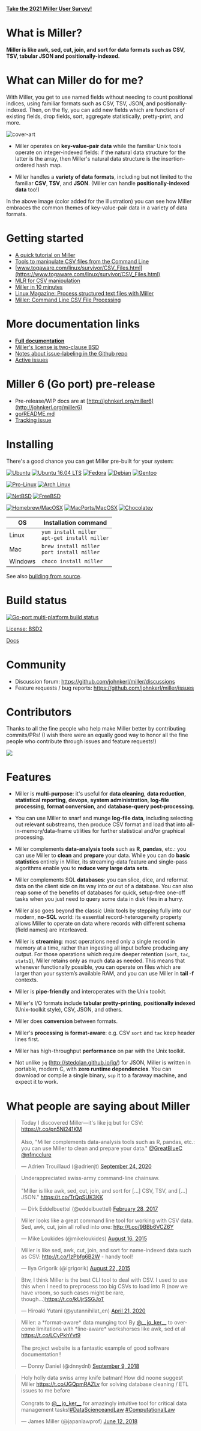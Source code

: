 [**Take the 2021 Miller User Survey!**](https://docs.google.com/forms/d/e/1FAIpQLSfNgLS9WVRq9mu8dZlMbS7LbTyRH1diRDnT_dGiavSOh_A8xA/viewform?usp=sf_link)

# What is Miller?

**Miller is like awk, sed, cut, join, and sort for data formats such as CSV, TSV, tabular JSON and positionally-indexed.**

# What can Miller do for me?

With Miller, you get to use named fields without needing to count positional
indices, using familiar formats such as CSV, TSV, JSON, and
positionally-indexed.  Then, on the fly, you can add new fields which are
functions of existing fields, drop fields, sort, aggregate statistically,
pretty-print, and more.

![cover-art](./docs/coverart/cover-combined.png)

* Miller operates on **key-value-pair data** while the familiar
Unix tools operate on integer-indexed fields: if the natural data structure for
the latter is the array, then Miller's natural data structure is the
insertion-ordered hash map.

* Miller handles a **variety of data formats**,
including but not limited to the familiar **CSV**, **TSV**, and **JSON**.
(Miller can handle **positionally-indexed data** too!)

In the above image (color added for the illustration) you can see how Miller embraces the common themes
of key-value-pair data in a variety of data formats.

# Getting started

* [A quick tutorial on Miller](https://www.ict4g.net/adolfo/notes/data-analysis/miller-quick-tutorial.html)
* [Tools to manipulate CSV files from the Command Line](https://www.ict4g.net/adolfo/notes/data-analysis/tools-to-manipulate-csv.html)
* [www.togaware.com/linux/survivor/CSV_Files.html](https://www.togaware.com/linux/survivor/CSV_Files.html)
* [MLR for CSV manipulation](https://guillim.github.io/terminal/2018/06/19/MLR-for-CSV-manipulation.html)
* [Miller in 10 minutes](https://miller.readthedocs.io/en/latest/10min.html)
* [Linux Magazine: Process structured text files with Miller](https://www.linux-magazine.com/Issues/2016/187/Miller)
* [Miller: Command Line CSV File Processing](https://onepointzero.app/posts/miller-command-line-csv-file-processing/)

# More documentation links

* [**Full documentation**](https://miller.readthedocs.io/)
* [Miller's license is two-clause BSD](https://github.com/johnkerl/miller/blob/master/LICENSE.txt)
* [Notes about issue-labeling in the Github repo](https://github.com/johnkerl/miller/wiki/Issue-labeling)
* [Active issues](https://github.com/johnkerl/miller/issues?q=is%3Aissue+is%3Aopen+sort%3Aupdated-desc)

# Miller 6 (Go port) pre-release

* Pre-release/WIP docs are at [http://johnkerl.org/miller6](http://johnkerl.org/miller6)
* [go/README.md](./go/README.md)
* [Tracking issue](https://github.com/johnkerl/miller/issues/372)

# Installing

There's a good chance you can get Miller pre-built for your system:

[![Ubuntu](https://img.shields.io/badge/distros-ubuntu-db4923.svg)](https://launchpad.net/ubuntu/+source/miller)
[![Ubuntu 16.04 LTS](https://img.shields.io/badge/distros-ubuntu1604lts-db4923.svg)](https://launchpad.net/ubuntu/xenial/+package/miller)
[![Fedora](https://img.shields.io/badge/distros-fedora-173b70.svg)](https://apps.fedoraproject.org/packages/miller)
[![Debian](https://img.shields.io/badge/distros-debian-c70036.svg)](https://packages.debian.org/stable/miller)
[![Gentoo](https://img.shields.io/badge/distros-gentoo-4e4371.svg)](https://packages.gentoo.org/packages/sys-apps/miller)

[![Pro-Linux](https://img.shields.io/badge/distros-prolinux-3a679d.svg)](http://www.pro-linux.de/cgi-bin/DBApp/check.cgi?ShowApp..20427.100)
[![Arch Linux](https://img.shields.io/badge/distros-archlinux-1792d0.svg)](https://aur.archlinux.org/packages/miller-git)

[![NetBSD](https://img.shields.io/badge/distros-netbsd-f26711.svg)](http://pkgsrc.se/textproc/miller)
[![FreeBSD](https://img.shields.io/badge/distros-freebsd-8c0707.svg)](https://www.freshports.org/textproc/miller/)

[![Homebrew/MacOSX](https://img.shields.io/badge/distros-macosxbrew-ba832b.svg)](https://github.com/Homebrew/homebrew-core/search?utf8=%E2%9C%93&q=miller)
[![MacPorts/MacOSX](https://img.shields.io/badge/distros-macports-1376ec.svg)](https://www.macports.org/ports.php?by=name&substr=miller)
[![Chocolatey](https://img.shields.io/badge/distros-chocolatey-red.svg)](https://chocolatey.org/packages/miller)

|OS|Installation command|
|---|---|
|Linux|`yum install miller`<br/> `apt-get install miller`|
|Mac|`brew install miller`<br/>`port install miller`|
|Windows|`choco install miller`|

See also [building from source](https://miller.readthedocs.io/en/latest/build.html).

# Build status

[![Go-port multi-platform build status](https://github.com/johnkerl/miller/actions/workflows/go.yml/badge.svg)](https://github.com/johnkerl/miller/actions)

[License: BSD2](https://github.com/johnkerl/miller/blob/master/LICENSE.txt)

[Docs](https://miller.readthedocs.io/en/latest/?badge=latest)

# Community

* Discussion forum: https://github.com/johnkerl/miller/discussions
* Feature requests / bug reports: https://github.com/johnkerl/miller/issues

# Contributors

Thanks to all the fine people who help make Miller better by contributing commits/PRs! (I wish there
were an equally good way to honor all the fine people who contribute through issues and feature requests!)

<a href="https://github.com/johnkerl/miller/graphs/contributors">
  <img src="https://contributors-img.web.app/image?repo=johnkerl/miller" />
</a>

# Features

* Miller is **multi-purpose**: it's useful for **data cleaning**,
**data reduction**, **statistical reporting**, **devops**, **system
administration**, **log-file processing**, **format conversion**, and
**database-query post-processing**.

* You can use Miller to snarf and munge **log-file data**, including selecting
out relevant substreams, then produce CSV format and load that into
all-in-memory/data-frame utilities for further statistical and/or graphical
processing.

* Miller complements **data-analysis tools** such as **R**, **pandas**, etc.:
you can use Miller to **clean** and **prepare** your data. While you can do
**basic statistics** entirely in Miller, its streaming-data feature and
single-pass algorithms enable you to **reduce very large data sets**.

* Miller complements SQL **databases**: you can slice, dice, and reformat data
on the client side on its way into or out of a database. You can also reap some
of the benefits of databases for quick, setup-free one-off tasks when you just
need to query some data in disk files in a hurry.

* Miller also goes beyond the classic Unix tools by stepping fully into our
modern, **no-SQL** world: its essential record-heterogeneity property allows
Miller to operate on data where records with different schema (field names) are
interleaved.

* Miller is **streaming**: most operations need only a single record in
memory at a time, rather than ingesting all input before producing any output.
For those operations which require deeper retention (`sort`, `tac`, `stats1`),
Miller retains only as much data as needed. This means that whenever
functionally possible, you can operate on files which are larger than your
system&rsquo;s available RAM, and you can use Miller in **tail -f** contexts.

* Miller is **pipe-friendly** and interoperates with the Unix toolkit.

* Miller's I/O formats include **tabular pretty-printing**, **positionally
  indexed** (Unix-toolkit style), CSV, JSON, and others.

* Miller does **conversion** between formats.

* Miller's **processing is format-aware**: e.g. CSV `sort` and `tac` keep header lines first.

* Miller has high-throughput **performance** on par with the Unix toolkit.

* Not unlike `jq` (http://stedolan.github.io/jq/) for JSON, Miller is written
in portable, modern C, with **zero runtime dependencies**. You can download or
compile a single binary, `scp` it to a faraway machine, and expect it to work.

# What people are saying about Miller

<blockquote class="twitter-tweet"><p lang="en" dir="ltr">Today I discovered Miller—it&#39;s like jq but for CSV: <a href="https://t.co/pn5Ni241KM">https://t.co/pn5Ni241KM</a><br><br>Also, &quot;Miller complements data-analysis tools such as R, pandas, etc.: you can use Miller to clean and prepare your data.&quot; <a href="https://twitter.com/GreatBlueC?ref_src=twsrc%5Etfw">@GreatBlueC</a> <a href="https://twitter.com/nfmcclure?ref_src=twsrc%5Etfw">@nfmcclure</a></p>&mdash; Adrien Trouillaud (@adrienjt) <a href="https://twitter.com/adrienjt/status/1308963056592891904?ref_src=twsrc%5Etfw">September 24, 2020</a></blockquote>

<blockquote class="twitter-tweet"><p lang="en" dir="ltr">Underappreciated swiss-army command-line chainsaw.<br><br>&quot;Miller is like awk, sed, cut, join, and sort for [...] CSV, TSV, and [...] JSON.&quot; <a href="https://t.co/TrQqSUK3KK">https://t.co/TrQqSUK3KK</a></p>&mdash; Dirk Eddelbuettel (@eddelbuettel) <a href="https://twitter.com/eddelbuettel/status/836555980771061760?ref_src=twsrc%5Etfw">February 28, 2017</a></blockquote>

<blockquote class="twitter-tweet"><p lang="en" dir="ltr">Miller looks like a great command line tool for working with CSV data. Sed, awk, cut, join all rolled into one: <a href="http://t.co/9BBb6VCZ6Y">http://t.co/9BBb6VCZ6Y</a></p>&mdash; Mike Loukides (@mikeloukides) <a href="https://twitter.com/mikeloukides/status/632885317389950976?ref_src=twsrc%5Etfw">August 16, 2015</a></blockquote>

<blockquote class="twitter-tweet"><p lang="en" dir="ltr">Miller is like sed, awk, cut, join, and sort for name-indexed data such as CSV: <a href="http://t.co/1zPbfg6B2W">http://t.co/1zPbfg6B2W</a> - handy tool!</p>&mdash; Ilya Grigorik (@igrigorik) <a href="https://twitter.com/igrigorik/status/635134857283153920?ref_src=twsrc%5Etfw">August 22, 2015</a></blockquote>

<blockquote class="twitter-tweet"><p lang="en" dir="ltr">Btw, I think Miller is the best CLI tool to deal with CSV. I used to use this when I need to preprocess too big CSVs to load into R (now we have vroom, so such cases might be rare, though...)<a href="https://t.co/kUjrSSGJoT">https://t.co/kUjrSSGJoT</a></p>&mdash; Hiroaki Yutani (@yutannihilat_en) <a href="https://twitter.com/yutannihilat_en/status/1252392795676934144?ref_src=twsrc%5Etfw">April 21, 2020</a></blockquote>

<blockquote class="twitter-tweet"><p lang="en" dir="ltr">Miller: a *format-aware* data munging tool By <a href="https://twitter.com/__jo_ker__?ref_src=twsrc%5Etfw">@__jo_ker__</a> to overcome limitations with *line-aware* workshorses like awk, sed et al <a href="https://t.co/LCyPkhYvt9">https://t.co/LCyPkhYvt9</a><br><br>The project website is a fantastic example of good software documentation!!</p>&mdash; Donny Daniel (@dnnydnl) <a href="https://twitter.com/dnnydnl/status/1038883999391932416?ref_src=twsrc%5Etfw">September 9, 2018</a></blockquote>

<blockquote class="twitter-tweet"><p lang="en" dir="ltr">Holy holly data swiss army knife batman! How did noone suggest Miller <a href="https://t.co/JGQpmRAZLv">https://t.co/JGQpmRAZLv</a> for solving database cleaning / ETL issues to me before <br><br>Congrats to <a href="https://twitter.com/__jo_ker__?ref_src=twsrc%5Etfw">@__jo_ker__</a> for amazingly intuitive tool for critical data management tasks!<a href="https://twitter.com/hashtag/DataScienceandLaw?src=hash&amp;ref_src=twsrc%5Etfw">#DataScienceandLaw</a> <a href="https://twitter.com/hashtag/ComputationalLaw?src=hash&amp;ref_src=twsrc%5Etfw">#ComputationalLaw</a></p>&mdash; James Miller (@japanlawprof) <a href="https://twitter.com/japanlawprof/status/1006547451409518597?ref_src=twsrc%5Etfw">June 12, 2018</a></blockquote>

